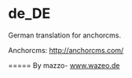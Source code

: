 de_DE
=====

German translation for anchorcms.

Anchorcms: http://anchorcms.com/

=====
By mazzo-
www.wazeo.de
